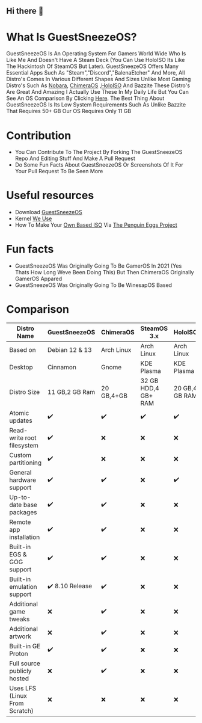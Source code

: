 ## Hi there 👋

# What Is GuestSneezeOS?
GuestSneezeOS Is An Operating System For Gamers World Wide Who Is Like Me And Doesn't Have A Steam Deck (You Can Use HoloISO Its Like The Hackintosh Of SteamOS But Later). GuestSneezeOS Offers Many Essential Apps Such As "Steam","Discord","BalenaEtcher" And More, All Distro's Comes In Various Different Shapes And Sizes Unlike Most Gaming Distro's Such As [Nobara](https://nobaraproject.org/), [ChimeraOS](https://chimeraos.org/) ,[HoloISO](https://github.com/holoiso-eol/holoiso) And Bazzite These Distro's Are Great And Amazing I Actually Use These In My Daily Life But You Can See An OS Comparison By Clicking [Here](#comparison). The Best Thing About GuestSneezeOS Is Its Low System Requirements Such As Unlike Bazzite That Requires 50+ GB Our OS Requires Only 11 GB 
# Contribution
- You Can Contribute To The Project By Forking The GuestSneezeOS Repo And Editing Stuff And Make A Pull Request
- Do Some Fun Facts About GuestSneezeOS Or Screenshots Of It For Your Pull Request To Be Seen More
# Useful resources
- Download [GuestSneezeOS](https://github.com/GuestSneezeOS-Official/GuestSneezeOS/releases)
- Kernel [We Use](https://wiki.debian.org/DebianKernel)
- How To Make Your [Own Based ISO](https://github.com/GuestSneezeOS-Official/GuestSneezeOS?tab=readme-ov-file#make-custom-guestsneezeos-based-iso) Via [The Penguin Eggs Project](https://github.com/pieroproietti/penguins-eggs) 
# Fun facts
- GuestSneezeOS Was Originally Going To Be GamerOS In 2021 (Yes Thats How Long Weve Been Doing This) But Then ChimeraOS Originally GamerOS Appared
- GuestSneezeOS Was Originally Going To Be WinesapOS Based

# Comparison
|Distro Name                        |GuestSneezeOS       | ChimeraOS          | SteamOS 3.x        | HoloISO           |Nobara            |Bazzite           |
| --------------------------------- |--------------------| ------------------ | ------------------ | ------------------|------------------|------------------|
| Based on                          |Debian 12 & 13      | Arch Linux         | Arch Linux         | Arch Linux        | Fedora Linux     | Fedora Atomic    |
| Desktop                           |Cinnamon            | Gnome              | KDE Plasma         | KDE Plasma        | KDE Plasma       | Gnome/KDE Plasma |
| Distro Size                       |11 GB,2 GB Ram      |20 GB,4+GB          |32 GB HDD,4 GB+ RAM |20 GB,4 GB RAM     |20 GB,2 GB RAM    |50 GB,4+ GB RAM   |
| Atomic updates                    |✔️                  | :heavy_check_mark: | :heavy_check_mark: | :heavy_check_mark:|:x:               |:heavy_check_mark:|
| Read-write root filesystem        |✔️                  | :x:                | :x:                | :x:               |:heavy_check_mark:|:x:               |
| Custom partitioning               |✔️                  | :x:                | :x:                | :x:               |:heavy_check_mark:|:x:               |
| General hardware support          |✔️                  | :heavy_check_mark: | :x:                | :heavy_check_mark:|:heavy_check_mark:|:heavy_check_mark:|
| Up-to-date base packages          |✔️                  | :heavy_check_mark: | :x:                | :x:               |:heavy_check_mark:|:heavy_check_mark:|
| Remote app installation           |✔️                  | :heavy_check_mark: | :x:                | :x:               |:heavy_check_mark:|:x:               |
| Built-in EGS & GOG support        |✔️                  | :heavy_check_mark: | :x:                | :x:               |                  |:heavy_check_mark:|
| Built-in emulation support        |✔️ 8.10 Release     | :heavy_check_mark: | :x:                | :x:               |                  |:x:               |
| Additional game tweaks            |:x:                 | :heavy_check_mark: | :x:                | :x:               |                  |:heavy_check_mark:|
| Additional artwork                |:x:                 | :heavy_check_mark: | :x:                | :x:               |                  |:x:               |
| Built-in GE Proton                |✔️                  | :heavy_check_mark: | :x:                | :x:               |:heavy_check_mark:|:heavy_check_mark:|
| Full source publicly hosted       |:x:                 | :heavy_check_mark: | :x:                | :x:               |:heavy_check_mark:|:heavy_check_mark:|
| Uses LFS (Linux From Scratch)     |:x:                 | :x:                | :x:                | :x:               | :x:              | :x:              |
